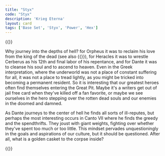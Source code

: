 ```yaml
---
title: "Styx"
code: "Styx"
description: 'Krieg Eterna'
layout: card
tags: ['Base Set', 'Styx', 'Power', 'Hex']
---
```

{{<card-detail-page title="Styx" artwork="Dante and Virgil in Hell by William-Adolphe Bouguereau (1850)">}}
<p>
Why journey into the depths of hell? for Orpheus it was to reclaim his love from the king of the dead (see also {{<cardlink name="Knight">}}), for Heracles it was to wrestle Cerberus as his 12th and final labor of his repentance, and for Dante it was to cleanse his soul and to ascend to heaven. Even in the Greek interpretation, where the underworld was not a place of constant suffering for all, it was not a place to tread lightly, as you might be tricked into becoming a permanent resident. So it is interesting that our greatest heroes often find themselves entering the Great Pit. Maybe it's a writers get out of jail free card when they've killed off a fan favorite, or maybe we see ourselves in the hero stepping over the rotten dead souls and our enemies in the doomed and damned. 
</p>
<p>
As Dante journeys to the center of hell he finds all sorts of ill-reputes, but perhaps the most interesting occurs in Canto VII where he finds the greedy and the spendthrifts. They joust with giant weights, fighting over whether they've spent too much or too little. This mindset pervades unquestioningly in the goals and aspirations of our culture, but it should be questioned. After all, what is a golden casket to the corpse inside?
</p>
{{</card-detail-page>}}